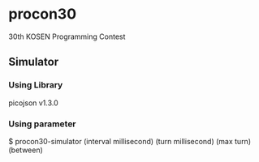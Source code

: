# procon30
30th KOSEN Programming Contest

## Simulator
### Using Library
picojson v1.3.0

### Using parameter
$ procon30-simulator (interval millisecond) (turn millisecond) (max turn) (between)
